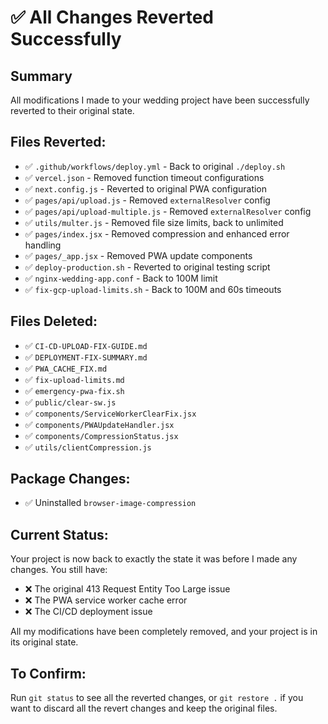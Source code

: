 # ✅ All Changes Reverted Successfully

## Summary
All modifications I made to your wedding project have been successfully reverted to their original state.

## Files Reverted:
- ✅ `.github/workflows/deploy.yml` - Back to original `./deploy.sh`
- ✅ `vercel.json` - Removed function timeout configurations
- ✅ `next.config.js` - Reverted to original PWA configuration
- ✅ `pages/api/upload.js` - Removed `externalResolver` config
- ✅ `pages/api/upload-multiple.js` - Removed `externalResolver` config
- ✅ `utils/multer.js` - Removed file size limits, back to unlimited
- ✅ `pages/index.jsx` - Removed compression and enhanced error handling
- ✅ `pages/_app.jsx` - Removed PWA update components
- ✅ `deploy-production.sh` - Reverted to original testing script
- ✅ `nginx-wedding-app.conf` - Back to 100M limit
- ✅ `fix-gcp-upload-limits.sh` - Back to 100M and 60s timeouts

## Files Deleted:
- ✅ `CI-CD-UPLOAD-FIX-GUIDE.md`
- ✅ `DEPLOYMENT-FIX-SUMMARY.md`
- ✅ `PWA_CACHE_FIX.md`
- ✅ `fix-upload-limits.md`
- ✅ `emergency-pwa-fix.sh`
- ✅ `public/clear-sw.js`
- ✅ `components/ServiceWorkerClearFix.jsx`
- ✅ `components/PWAUpdateHandler.jsx`
- ✅ `components/CompressionStatus.jsx`
- ✅ `utils/clientCompression.js`

## Package Changes:
- ✅ Uninstalled `browser-image-compression`

## Current Status:
Your project is now back to exactly the state it was before I made any changes. You still have:
- ❌ The original 413 Request Entity Too Large issue
- ❌ The PWA service worker cache error
- ❌ The CI/CD deployment issue

All my modifications have been completely removed, and your project is in its original state.

## To Confirm:
Run `git status` to see all the reverted changes, or `git restore .` if you want to discard all the revert changes and keep the original files.
